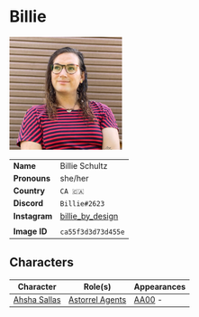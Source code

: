 # Billie

<img src="https://raw.githubusercontent.com/jesskelsall/astarus-images/main/players/ca55f3d3d73d455e.png" height="200" />

|||
| --- | --- |
| **Name** | Billie Schultz | player.3
| **Pronouns** | she/her |
| **Country** | `CA 🇨🇦` |
| **Discord** | `Billie#2623` |
| **Instagram** | [billie_by_design](https://www.instagram.com/billie_by_design/) |
||
| **Image ID** | `ca55f3d3d73d455e` |

## Characters

| Character | Role(s) | Appearances |
| --- | --- | --- |
| [Ahsha Sallas](../characters/ahsha-sallas.md) | [Astorrel Agents](../campaigns/C2-astorrel-agents.md) | [AA00](../sessions/completed/AA00.md) - |

